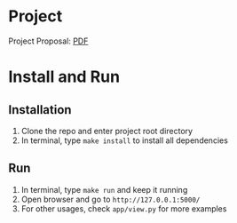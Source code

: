 # Project
Project Proposal: [PDF](https://github.com/CS410Project/Project/blob/main/project_proposal.pdf)

# Install and Run
## Installation
1. Clone the repo and enter project root directory
2. In terminal, type `make install` to install all dependencies

## Run
1. In terminal, type `make run` and keep it running
2. Open browser and go to `http://127.0.0.1:5000/`
3. For other usages, check `app/view.py` for more examples
